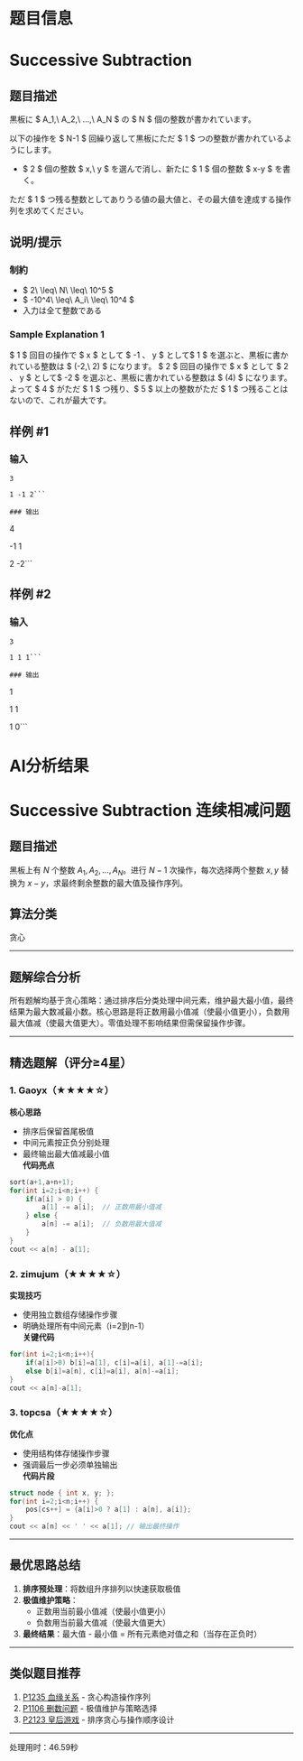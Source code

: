 # 题目信息

# Successive Subtraction

## 题目描述

[problemUrl]: https://atcoder.jp/contests/diverta2019-2/tasks/diverta2019_2_c

黒板に $ A_1,\ A_2,\ ...,\ A_N $ の $ N $ 個の整数が書かれています。

以下の操作を $ N-1 $ 回繰り返して黒板にただ $ 1 $ つの整数が書かれているようにします。

- $ 2 $ 個の整数 $ x,\ y $ を選んで消し、新たに $ 1 $ 個の整数 $ x-y $ を書く。

ただ $ 1 $ つ残る整数としてありうる値の最大値と、その最大値を達成する操作列を求めてください。

## 说明/提示

### 制約

- $ 2\ \leq\ N\ \leq\ 10^5 $
- $ -10^4\ \leq\ A_i\ \leq\ 10^4 $
- 入力は全て整数である

### Sample Explanation 1

$ 1 $ 回目の操作で $ x $ として $ -1 $、$ y $ として$ 1 $ を選ぶと、黒板に書かれている整数は $ (-2,\ 2) $ になります。 $ 2 $ 回目の操作で $ x $ として $ 2 $、$ y $ として$ -2 $ を選ぶと、黒板に書かれている整数は $ (4) $ になります。 よって $ 4 $ がただ $ 1 $ つ残り、$ 5 $ 以上の整数がただ $ 1 $ つ残ることはないので、これが最大です。

## 样例 #1

### 输入

```
3

1 -1 2```

### 输出

```
4

-1 1

2 -2```

## 样例 #2

### 输入

```
3

1 1 1```

### 输出

```
1

1 1

1 0```

# AI分析结果



# Successive Subtraction 连续相减问题

## 题目描述
黑板上有 $N$ 个整数 $A_1, A_2, ..., A_N$。进行 $N-1$ 次操作，每次选择两个整数 $x, y$ 替换为 $x-y$，求最终剩余整数的最大值及操作序列。

## 算法分类
贪心

---

## 题解综合分析

所有题解均基于贪心策略：通过排序后分类处理中间元素，维护最大最小值，最终结果为最大数减最小数。核心思路是将正数用最小值减（使最小值更小），负数用最大值减（使最大值更大）。零值处理不影响结果但需保留操作步骤。

---

## 精选题解（评分≥4星）

### 1. Gaoyx（★★★★☆）
**核心思路**  
- 排序后保留首尾极值  
- 中间元素按正负分别处理  
- 最终输出最大值减最小值  
**代码亮点**  
```cpp
sort(a+1,a+n+1);
for(int i=2;i<n;i++) {
    if(a[i] > 0) {
        a[1] -= a[i];  // 正数用最小值减
    } else {
        a[n] -= a[i];  // 负数用最大值减
    }
}
cout << a[n] - a[1];
```

### 2. zimujum（★★★★☆）
**实现技巧**  
- 使用独立数组存储操作步骤  
- 明确处理所有中间元素（i=2到n-1）  
**关键代码**  
```cpp
for(int i=2;i<n;i++){
    if(a[i]>0) b[i]=a[1], c[i]=a[i], a[1]-=a[i];
    else b[i]=a[n], c[i]=a[i], a[n]-=a[i];
}
cout << a[n]-a[1];
```

### 3. topcsa（★★★★☆）
**优化点**  
- 使用结构体存储操作步骤  
- 强调最后一步必须单独输出  
**代码片段**  
```cpp
struct node { int x, y; };
for(int i=2;i<n;i++) { 
    pos[cs++] = {a[i]>0 ? a[1] : a[n], a[i]};
}
cout << a[n] << ' ' << a[1]; // 输出最终操作
```

---

## 最优思路总结
1. **排序预处理**：将数组升序排列以快速获取极值  
2. **极值维护策略**：  
   - 正数用当前最小值减（使最小值更小）  
   - 负数用当前最大值减（使最大值更大）  
3. **最终结果**：最大值 - 最小值 = 所有元素绝对值之和（当存在正负时）  

---

## 类似题目推荐
1. [P1235 血缘关系](https://www.luogu.com.cn/problem/P1235) - 贪心构造操作序列  
2. [P1106 删数问题](https://www.luogu.com.cn/problem/P1106) - 极值维护与策略选择  
3. [P2123 皇后游戏](https://www.luogu.com.cn/problem/P2123) - 排序贪心与操作顺序设计

---
处理用时：46.59秒